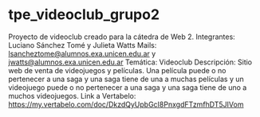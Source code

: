 # tpe_videoclub_grupo2
Proyecto de videoclub creado para la cátedra de Web 2. 
Integrantes: Luciano Sánchez Tomé y Julieta Watts 
Mails: lsancheztome@alumnos.exa.unicen.edu.ar y jwatts@alumnos.exa.unicen.edu.ar
Temática: Videoclub
Descripción: Sitio web de venta de videojuegos y películas. Una película puede o no pertenecer a una saga y una saga tiene de una a muchas películas y un videojuego puede o no pertenecer a una saga y una saga tiene de uno a muchos videojuegos. 
Link a Vertabelo: https://my.vertabelo.com/doc/DkzdQyUpbGcI8PnxgdFTzmfhDT5JIVom


